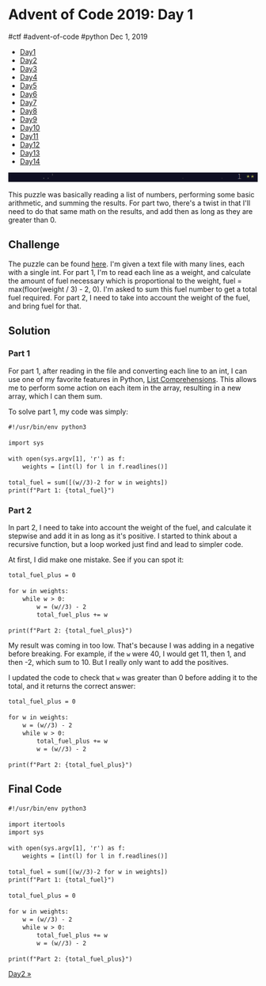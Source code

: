 

# Advent of Code 2019: Day 1

#ctf #advent-of-code #python Dec 1, 2019






-   [Day1](#)
-   [Day2](/adventofcode2019/2)
-   [Day3](/adventofcode2019/3)
-   [Day4](/adventofcode2019/4)
-   [Day5](/adventofcode2019/5)
-   [Day6](/adventofcode2019/6)
-   [Day7](/adventofcode2019/7)
-   [Day8](/adventofcode2019/8)
-   [Day9](/adventofcode2019/9)
-   [Day10](/adventofcode2019/10)
-   [Day11](/adventofcode2019/11)
-   [Day12](/adventofcode2019/12)
-   [Day13](/adventofcode2019/13)
-   [Day14](/adventofcode2019/14)




![](/img/aoc2019-1-cover.png)

This puzzle was basically reading a list of numbers, performing some
basic arithmetic, and summing the results. For part two, there's a twist
in that I'll need to do that same math on the results, and add then as
long as they are greater than 0.

## Challenge

The puzzle can be found [here](https://adventofcode.com/2019/day/1). I'm
given a text file with many lines, each with a single int. For part 1,
I'm to read each line as a weight, and calculate the amount of fuel
necessary which is proportional to the weight, fuel = max(floor(weight /
3) - 2, 0). I'm asked to sum this fuel number to get a total fuel
required. For part 2, I need to take into account the weight of the
fuel, and bring fuel for that.

## Solution

### Part 1

For part 1, after reading in the file and converting each line to an
int, I can use one of my favorite features in Python, [List
Comprehensions](https://www.python.org/dev/peps/pep-0202/). This allows
me to perform some action on each item in the array, resulting in a new
array, which I can them sum.

To solve part 1, my code was simply:



    #!/usr/bin/env python3

    import sys

    with open(sys.argv[1], 'r') as f:
        weights = [int(l) for l in f.readlines()]

    total_fuel = sum([(w//3)-2 for w in weights])
    print(f"Part 1: {total_fuel}")



### Part 2

In part 2, I need to take into account the weight of the fuel, and
calculate it stepwise and add it in as long as it's positive. I started
to think about a recursive function, but a loop worked just find and
lead to simpler code.

At first, I did make one mistake. See if you can spot it:



    total_fuel_plus = 0

    for w in weights:
        while w > 0:
            w = (w//3) - 2
            total_fuel_plus += w

    print(f"Part 2: {total_fuel_plus}")



My result was coming in too low. That's because I was adding in a
negative before breaking. For example, if the `w` were 40, I would get
11, then 1, and then -2, which sum to 10. But I really only want to add
the positives.

I updated the code to check that `w` was greater than 0 before adding it
to the total, and it returns the correct answer:



    total_fuel_plus = 0

    for w in weights:
        w = (w//3) - 2
        while w > 0:
            total_fuel_plus += w
            w = (w//3) - 2

    print(f"Part 2: {total_fuel_plus}")



## Final Code



    #!/usr/bin/env python3

    import itertools
    import sys

    with open(sys.argv[1], 'r') as f:
        weights = [int(l) for l in f.readlines()]

    total_fuel = sum([(w//3)-2 for w in weights])
    print(f"Part 1: {total_fuel}")

    total_fuel_plus = 0

    for w in weights:
        w = (w//3) - 2
        while w > 0:
            total_fuel_plus += w
            w = (w//3) - 2

    print(f"Part 2: {total_fuel_plus}")




[Day2 »](/adventofcode2019/2)







